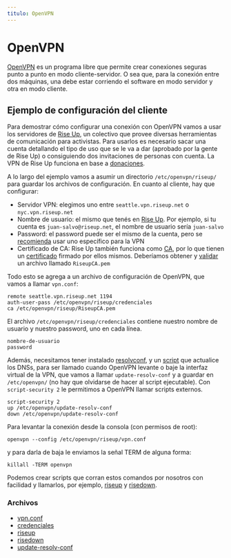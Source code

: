 ```yaml
---
titulo: OpenVPN
---
```


OpenVPN
=======

[OpenVPN] es un programa libre que permite crear conexiones seguras punto a punto en modo
cliente-servidor. O sea que, para la conexión entre dos máquinas, una debe estar corriendo el software en
modo servidor y otra en modo cliente.

Ejemplo de configuración del cliente
------------------------------------

Para demostrar cómo configurar una conexión con OpenVPN vamos a usar los servidores de [Rise Up], un
colectivo que provee diversas herramientas de comunicación para activistas. Para usarlos es necesario
sacar una cuenta detallando el tipo de uso que se le va a dar (aprobado por la gente de Rise Up) o
consiguiendo dos invitaciones de personas con cuenta. La VPN de Rise Up funciona en base a [donaciones].

A lo largo del ejemplo vamos a asumir un directorio `/etc/openvpn/riseup/` para guardar los archivos de
configuración. En cuanto al cliente, hay que configurar:

* Servidor VPN: elegimos uno entre `seattle.vpn.riseup.net` o `nyc.vpn.riseup.net`
* Nombre de usuario: el mismo que tenés en [Rise Up]. Por ejemplo, si tu cuenta es
  `juan-salvo@riseup.net`, el nombre de usuario sería `juan-salvo`
* Password: el password puede ser el mismo de la cuenta, pero se [recomienda] usar uno específico para la
  VPN
* Certificado de CA: Rise Up también funciona como [CA], por lo que tienen un [certificado] firmado por
  ellos mismos. Deberíamos obtener y [validar] un archivo llamado `RiseupCA.pem`

Todo esto se agrega a un archivo de configuración de OpenVPN, que vamos a llamar `vpn.conf`:

    remote seattle.vpn.riseup.net 1194
    auth-user-pass /etc/openvpn/riseup/credenciales
    ca /etc/openvpn/riseup/RiseupCA.pem

El archivo `/etc/openvpn/riseup/credenciales` contiene nuestro nombre de usuario y nuestro password, uno en
cada línea.

    nombre-de-usuario
    password

Además, necesitamos tener instalado [resolvconf], y un [script] que actualice los DNSs, para ser
llamado cuando OpenVPN levante o baje la interfaz virtual de la VPN, que vamos a llamar
`update-resolv-conf` y a guardar en `/etc/openvpn/` (no hay que olvidarse de hacer al script ejecutable).
Con `script-security 2` le permitimos a OpenVPN llamar scripts externos.

    script-security 2
    up /etc/openvpn/update-resolv-conf
    down /etc/openvpn/update-resolv-conf

Para levantar la conexión desde la consola (con permisos de root):

    openvpn --config /etc/openvpn/riseup/vpn.conf

y para darla de baja le enviamos la señal TERM de alguna forma:

    killall -TERM openvpn

Podemos crear scripts que corran estos comandos por nosotros con facilidad y llamarlos, por ejemplo,
[riseup] y [risedown].

### Archivos

* [vpn.conf]
* [credenciales]
* [riseup]
* [risedown]
* [update-resolv-conf][script]

[OpenVPN]: https://www.openvpn.net/
[Rise Up]: https://riseup.net
[donaciones]: https://help.riseup.net/en/vpn-donate
[resolvconf]: http://alioth.debian.org/projects/resolvconf/
[script]: /copyleft/fuentes/openvpn/update-resolv-conf
[recomienda]: https://help.riseup.net/en/vpn-secret
[CA]: https://es.wikipedia.org/wiki/Autoridad_de_certificación
[certificado]: https://help.riseup.net/assets/43052/RiseupCA.pem
[validar]: https://help.riseup.net/en/riseup-ca
[vpn.conf]: /copyleft/fuentes/openvpn/vpn.conf
[credenciales]: /copyleft/fuentes/openvpn/credenciales
[riseup]: /copyleft/fuentes/openvpn/riseup
[risedown]: /copyleft/fuentes/openvpn/risedown
